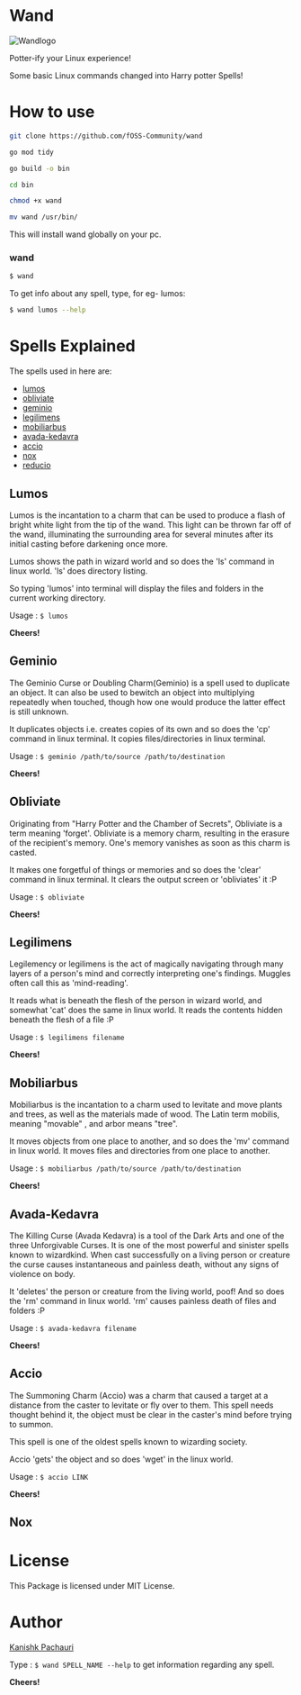 
# Wand
![Wandlogo](https://reimg.cfd/?url=https://i.ibb.co/mGCVG6S/wand-logo.png&width=320&height=220)

Potter-ify your Linux experience!

Some basic Linux commands changed into Harry potter Spells!

# How to use

```sh
git clone https://github.com/fOSS-Community/wand

go mod tidy

go build -o bin

cd bin 

chmod +x wand

mv wand /usr/bin/
```

This will install wand globally on your pc.

### wand

```sh
$ wand
```

To get info about any spell, type, for eg- lumos:

```sh
$ wand lumos --help
```

# Spells Explained

The spells used in here are:
* [lumos](#lumos)
* [obliviate](#obliviate)
* [geminio](#geminio)
* [legilimens](#legilimens)
* [mobiliarbus](#mobiliarbus)
* [avada-kedavra](#avada-kedavra)
* [accio](#accio)
* [nox](#nox)
* [reducio](#reducio)

## <a id="lumos"></a>Lumos

Lumos is the incantation to a charm that can be used to produce a flash of bright white light from the tip of the wand.
This light can be thrown far off of the wand, illuminating the surrounding area for several minutes
after its initial casting before darkening once more.

Lumos shows the path in wizard world and so does the 'ls' command in linux world. 'ls' does directory listing.

So typing 'lumos' into terminal will display the files and folders in the current working directory.

Usage : `$ lumos`

**Cheers!**

## <a id="geminio"></a>Geminio

The Geminio Curse or Doubling Charm(Geminio) is a spell used to duplicate an object. It can also be used to bewitch an object into multiplying repeatedly when touched, though how one would produce the latter effect is still unknown.

It duplicates objects i.e. creates copies of its own and so does the 'cp' command in linux terminal. It copies files/directories in linux terminal.

Usage : `$ geminio /path/to/source /path/to/destination`

**Cheers!**

## <a id="obliviate"></a>Obliviate

Originating from "Harry Potter and the Chamber of Secrets", Obliviate is a term meaning 'forget'. Obliviate is a memory charm, resulting in the erasure of the recipient's memory. One's memory vanishes as soon as this charm is casted.

It makes one forgetful of things or memories and so does the 'clear' command in linux terminal. It clears the output screen or 'obliviates' it :P

Usage : `$ obliviate`

**Cheers!**

## <a id="legilimens"></a>Legilimens

Legilemency or legilimens is the act of magically navigating through many layers of a person's mind and correctly interpreting one's findings. Muggles often call this as 'mind-reading'.

It reads what is beneath the flesh of the person in wizard world, and somewhat 'cat' does the same in linux world. It reads the contents hidden beneath the flesh of a file :P

Usage : `$ legilimens filename`

**Cheers!**

## <a id="mobiliarbus"></a>Mobiliarbus

Mobiliarbus is the incantation to a charm used to levitate and move plants and trees, as well as the materials made of wood. The Latin term mobilis, meaning "movable" , and arbor means "tree".

It moves objects from one place to another, and so does the 'mv' command in linux world. It moves files and directories from one place to another.

Usage : `$ mobiliarbus /path/to/source /path/to/destination`

**Cheers!**

## <a id="avada-kedavra"></a>Avada-Kedavra

The Killing Curse (Avada Kedavra) is a tool of the Dark Arts and one of the three Unforgivable Curses. It is one of the most powerful and sinister spells known to wizardkind. When cast successfully on a living person or creature the curse causes instantaneous and painless death, without any signs of violence on body.

It 'deletes' the person or creature from the living world, poof! And so does the 'rm' command in linux world. 'rm' causes painless death of files and folders :P

Usage : `$ avada-kedavra filename`

**Cheers!**


## <a id="accio"></a>Accio

The Summoning Charm (Accio) was a charm that caused a target at a distance from the caster to levitate or fly over to them. This spell needs thought behind it, the object must be clear in the caster's mind before trying to summon.

This spell is one of the oldest spells known to wizarding society.

Accio 'gets' the object and so does 'wget' in the linux world.

Usage : `$ accio LINK`

**Cheers!**


## <a id="nox"></a>Nox


# License
This Package is licensed under MIT License.

# Author
[Kanishk Pachauri](https://github.com/Mr-Sunglasses)

Type : `$ wand SPELL_NAME --help` to get information regarding any spell.

**Cheers!**

